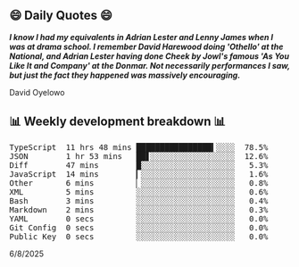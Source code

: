 ## 😄 Daily Quotes 😄

_**I know I had my equivalents in Adrian Lester and Lenny James when I was at drama school. I remember David Harewood doing 'Othello' at the National, and Adrian Lester having done Cheek by Jowl's famous 'As You Like It and Company' at the Donmar. Not necessarily performances I saw, but just the fact they happened was massively encouraging.**_

David Oyelowo



## 📊 Weekly development breakdown 📊

<pre>TypeScript  11 hrs 48 mins ████████████████▍░░░░  78.5%
JSON        1 hr 53 mins   ██▋░░░░░░░░░░░░░░░░░░  12.6%
Diff        47 mins        █░░░░░░░░░░░░░░░░░░░░   5.3%
JavaScript  14 mins        ▎░░░░░░░░░░░░░░░░░░░░   1.6%
Other       6 mins         ▏░░░░░░░░░░░░░░░░░░░░   0.8%
XML         5 mins         ░░░░░░░░░░░░░░░░░░░░░   0.6%
Bash        3 mins         ░░░░░░░░░░░░░░░░░░░░░   0.4%
Markdown    2 mins         ░░░░░░░░░░░░░░░░░░░░░   0.3%
YAML        0 secs         ░░░░░░░░░░░░░░░░░░░░░   0.0%
Git Config  0 secs         ░░░░░░░░░░░░░░░░░░░░░   0.0%
Public Key  0 secs         ░░░░░░░░░░░░░░░░░░░░░   0.0%</pre>

6/8/2025
